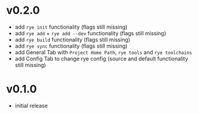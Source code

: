 # v0.2.0
- add `rye init` functionality (flags still missing)
- add `rye add` + `rye add --dev` functionality (flags still missing)
- add `rye build` functionality (flags still missing)
- add `rye sync` functionality (flags still missing)
- add General Tab with `Project Home Path`, `rye tools` and `rye toolchains`
- add Config Tab to change rye config (source and default functionality still missing)

# v0.1.0
- initial release
